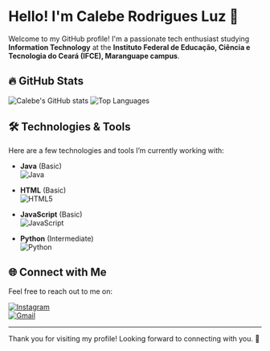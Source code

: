 # Hello! I'm Calebe Rodrigues Luz 🌟

Welcome to my GitHub profile! I'm a passionate tech enthusiast studying **Information Technology** at the **Instituto Federal de Educação, Ciência e Tecnologia do Ceará (IFCE), Maranguape campus**.

## 🔥 GitHub Stats
![Calebe's GitHub stats](https://github-readme-stats.vercel.app/api?username=calebeluz&show_icons=true&theme=radical)
![Top Languages](https://github-readme-stats.vercel.app/api/top-langs/?username=calebeluz&layout=compact&theme=radical)

## 🛠️ Technologies & Tools
Here are a few technologies and tools I’m currently working with:

- **Java** (Basic)  
  ![Java](https://img.icons8.com/color/48/000000/java-coffee-cup-logo--v1.png)

- **HTML** (Basic)  
  ![HTML5](https://img.icons8.com/color/48/000000/html-5.png)

- **JavaScript** (Basic)  
  ![JavaScript](https://img.icons8.com/color/48/000000/javascript.png)

- **Python** (Intermediate)  
  ![Python](https://img.icons8.com/color/48/000000/python.png)

## 🌐 Connect with Me
Feel free to reach out to me on:

[![Instagram](https://img.icons8.com/fluency/48/000000/instagram-new.png)](https://instagram.com/maxsksr)  
[![Gmail](https://img.icons8.com/fluency/48/000000/gmail.png)](mailto:sousamaciel@aluno.ifce.edu.br)

---

Thank you for visiting my profile! Looking forward to connecting with you. 🚀
